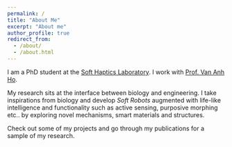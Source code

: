 ```yaml
---
permalink: /
title: "About Me"
excerpt: "About me"
author_profile: true
redirect_from: 
  - /about/
  - /about.html
---
```


I am a PhD student at the [Soft Haptics Laboratory](http://www.jaist.ac.jp/ms/labs/vanho/index-e.html). I work with [Prof. Van Anh Ho](https://fp.jaist.ac.jp/public/Default2.aspx?id=669&l=1).

My research sits at the interface between biology and engineering. I take inspirations from biology and develop *Soft Robots* augmented with life-like intelligence and functionality such as active sensing, purposive morphing etc.. by exploring novel mechanisms, smart materials and structures.

Check out some of my projects and go through my publications for a sample of my research.
